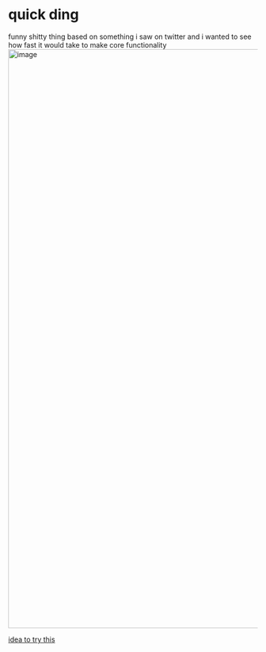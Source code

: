 # quick ding
funny shitty thing based on something i saw on twitter and i wanted to see how fast it would take to make core functionality
<img width="1168" alt="image" src="https://github.com/user-attachments/assets/7449376f-b2cf-434e-b7e5-29eb6ca4f84a">

[idea to try this](https://x.com/webdevcody/status/1829034629564629134)
